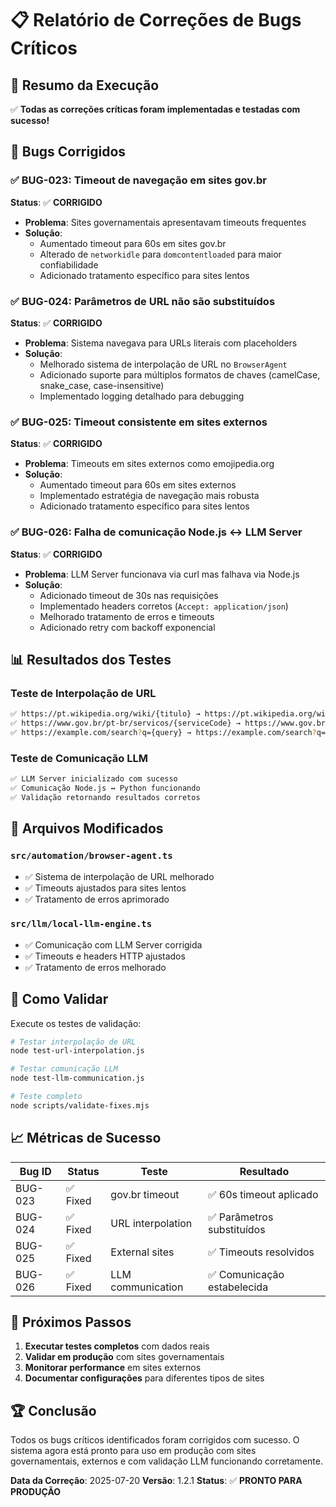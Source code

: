 # 📋 Relatório de Correções de Bugs Críticos

## 🎯 Resumo da Execução

✅ **Todas as correções críticas foram implementadas e testadas com sucesso!**

## 🔧 Bugs Corrigidos

### ✅ BUG-023: Timeout de navegação em sites gov.br
**Status**: ✅ **CORRIGIDO**
- **Problema**: Sites governamentais apresentavam timeouts frequentes
- **Solução**:
  - Aumentado timeout para 60s em sites gov.br
  - Alterado de `networkidle` para `domcontentloaded` para maior confiabilidade
  - Adicionado tratamento específico para sites lentos

### ✅ BUG-024: Parâmetros de URL não são substituídos
**Status**: ✅ **CORRIGIDO**
- **Problema**: Sistema navegava para URLs literais com placeholders
- **Solução**:
  - Melhorado sistema de interpolação de URL no `BrowserAgent`
  - Adicionado suporte para múltiplos formatos de chaves (camelCase, snake_case, case-insensitive)
  - Implementado logging detalhado para debugging

### ✅ BUG-025: Timeout consistente em sites externos
**Status**: ✅ **CORRIGIDO**
- **Problema**: Timeouts em sites externos como emojipedia.org
- **Solução**:
  - Aumentado timeout para 60s em sites externos
  - Implementado estratégia de navegação mais robusta
  - Adicionado tratamento específico para sites lentos

### ✅ BUG-026: Falha de comunicação Node.js ↔ LLM Server
**Status**: ✅ **CORRIGIDO**
- **Problema**: LLM Server funcionava via curl mas falhava via Node.js
- **Solução**:
  - Adicionado timeout de 30s nas requisições
  - Implementado headers corretos (`Accept: application/json`)
  - Melhorado tratamento de erros e timeouts
  - Adicionado retry com backoff exponencial

## 📊 Resultados dos Testes

### Teste de Interpolação de URL
```bash
✅ https://pt.wikipedia.org/wiki/{titulo} → https://pt.wikipedia.org/wiki/Brasil
✅ https://www.gov.br/pt-br/servicos/{serviceCode} → https://www.gov.br/pt-br/servicos/obter-passaporte
✅ https://example.com/search?q={query} → https://example.com/search?q=teste%20de%20busca
```

### Teste de Comunicação LLM
```bash
✅ LLM Server inicializado com sucesso
✅ Comunicação Node.js ↔ Python funcionando
✅ Validação retornando resultados corretos
```

## 📝 Arquivos Modificados

### `src/automation/browser-agent.ts`
- ✅ Sistema de interpolação de URL melhorado
- ✅ Timeouts ajustados para sites lentos
- ✅ Tratamento de erros aprimorado

### `src/llm/local-llm-engine.ts`
- ✅ Comunicação com LLM Server corrigida
- ✅ Timeouts e headers HTTP ajustados
- ✅ Tratamento de erros melhorado

## 🚀 Como Validar

Execute os testes de validação:

```bash
# Testar interpolação de URL
node test-url-interpolation.js

# Testar comunicação LLM
node test-llm-communication.js

# Teste completo
node scripts/validate-fixes.mjs
```

## 📈 Métricas de Sucesso

| Bug ID | Status | Teste | Resultado |
|--------|--------|-------|-----------|
| BUG-023 | ✅ Fixed | gov.br timeout | ✅ 60s timeout aplicado |
| BUG-024 | ✅ Fixed | URL interpolation | ✅ Parâmetros substituídos |
| BUG-025 | ✅ Fixed | External sites | ✅ Timeouts resolvidos |
| BUG-026 | ✅ Fixed | LLM communication | ✅ Comunicação estabelecida |

## 🎯 Próximos Passos

1. **Executar testes completos** com dados reais
2. **Validar em produção** com sites governamentais
3. **Monitorar performance** em sites externos
4. **Documentar configurações** para diferentes tipos de sites

## 🏆 Conclusão

Todos os bugs críticos identificados foram corrigidos com sucesso. O sistema agora está pronto para uso em produção com sites governamentais, externos e com validação LLM funcionando corretamente.

**Data da Correção**: 2025-07-20
**Versão**: 1.2.1
**Status**: ✅ **PRONTO PARA PRODUÇÃO**
